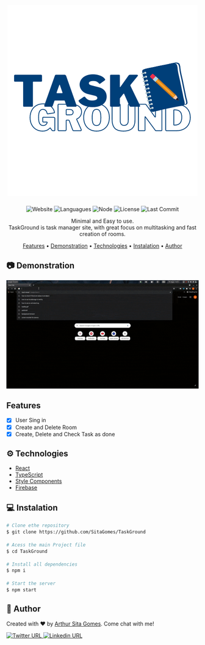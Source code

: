 <h1 align="center">
  <a href="http://Taskground.netlify.app">
     <img src="Github/Images/TaskGround.png" />
  </a>
</h1>

<p align="center">
	<img alt="Website" src="https://img.shields.io/website?down_color=red&down_message=offline&up_color=blue&up_message=online&url=https%3A%2F%2Ftaskground.netlify.app" />
	<img alt="Languagues" src="https://img.shields.io/github/languages/count/SitaGomes/TaskGround" />
	<img alt="Node" src="https://img.shields.io/node/v/npm" />
	<img alt="License" src="https://img.shields.io/badge/license-MIT-brightgreen" />
	<img alt="Last Commit" src="https://img.shields.io/github/last-commit/SitaGomes/TaskGround"/>
	
</p>

<p align="center"> 
	Minimal and Easy to use. <br>
	TaskGround is task manager site, with great focus on multitasking and fast creation of rooms.
</p>


<p align="center">
 <a href="#features">Features</a> •
 <a href="#camera-demonstration">Demonstration</a> •
 <a href="#gear-technologies">Technologies</a> •
 <a href="#computer-instalation">Instalation</a> •
 <a href="#handshake-author">Author</a> 
</p>

## :camera: **Demonstration**
<div align="center">

![TaskGround GIF](Github/Videos/TaskGroundDemo.gif)

</div>

## **Features**

- [x] User Sing in
- [x] Create and Delete Room
- [x] Create, Delete and Check Task as done

## :gear: **Technologies**  

* [React](https://pt-br.reactjs.org/)
* [TypeScript](https://www.typescriptlang.org/)
* [Style Components](https://styled-components.com/)
* [Firebase](https://firebase.com/)


## :computer: **Instalation**

```bash
# Clone ethe repository
$ git clone https://github.com/SitaGomes/TaskGround

# Acess the main Project file
$ cd TaskGround

# Install all dependencies
$ npm i

# Start the server
$ npm start
```


## :handshake: **Author**
	
Created with ♥ by <a href="github.com/SitaGomes">Arthur Sita Gomes</a>. Come chat with me!

<a href="https://twitter.com/ArthurSitaGomes">
	<img alt="Twitter URL" src="https://img.shields.io/twitter/url?style=social&url=https%3A%2F%2Ftwitter.com%2FArthurSitaGomes">
	
<a href="https://www.linkedin.com/in/arthur-sita-gomes-3683221b3/">
	<img alt="Linkedin URL" src="https://img.shields.io/badge/-Linkedin-blue?style=flat-square&logo=Linkedin&logoColor=white&link=https://www.linkedin.com/in/arthur-sita-gomes-3683221b3/">
